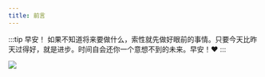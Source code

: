 ```yaml
---
title: 前言
---
```


:::tip 早安！
如果不知道将来要做什么，索性就先做好眼前的事情。只要今天比昨天过得好，就是进步。时间自会还你一个意想不到的未来。早安！:heart:
:::

![](https://source.unsplash.com/random/1960x1024)

<Badge text="Tinywan"/>
<Badge text="Tinywan"  vertical="middle"/>
<Badge text="Tinywan" type="warning"/>
<Badge text="Tinywan" type="warning" vertical="middle"/>